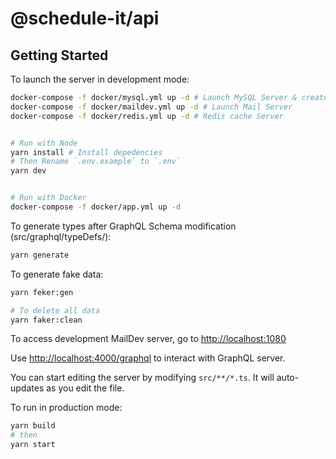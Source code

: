 # @schedule-it/api

## Getting Started

To launch the server in development mode:

```bash
docker-compose -f docker/mysql.yml up -d # Launch MySQL Server & create databases
docker-compose -f docker/maildev.yml up -d # Launch Mail Server
docker-compose -f docker/redis.yml up -d # Redis cache Server


# Run with Node
yarn install # Install depedencies
# Then Rename `.env.example` to `.env`
yarn dev


# Run with Docker
docker-compose -f docker/app.yml up -d
```

To generate types after GraphQL Schema modification (src/graphql/typeDefs/):

```bash
yarn generate
```

To generate fake data:

```bash
yarn feker:gen

# To delete all data
yarn faker:clean
```

To access development MailDev server, go to [http://localhost:1080](http://localhost:1080)

Use [http://localhost:4000/graphql](http://localhost:4000/graphql) to interact with GraphQL server.

You can start editing the server by modifying `src/**/*.ts`. It will auto-updates as you edit the file.

To run in production mode:

```bash
yarn build
# then
yarn start
```
